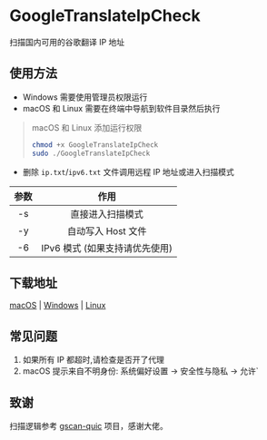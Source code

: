 # GoogleTranslateIpCheck
 扫描国内可用的谷歌翻译 IP 地址

## 使用方法

+ Windows 需要使用管理员权限运行
+ macOS 和 Linux 需要在终端中导航到软件目录然后执行

> macOS 和 Linux 添加运行权限
> ```bash
> chmod +x GoogleTranslateIpCheck
> sudo ./GoogleTranslateIpCheck
> ```


+ 删除 `ip.txt`/`ipv6.txt` 文件调用远程 IP 地址或进入扫描模式

| 参数 |             作用              |
| :--: | :---------------------------: |
|  -s  |       直接进入扫描模式        |
|  -y  |      自动写入 Host 文件       |
|  -6  | IPv6 模式 (如果支持请优先使用) |

## 下载地址

[macOS](https://github.com/Ponderfly/GoogleTranslateIpCheck/releases/download/1.6/GoogleTranslateIpCheck-mac-x64.zip) |
[Windows](https://github.com/Ponderfly/GoogleTranslateIpCheck/releases/download/1.6/GoogleTranslateIpCheck-win-x64.zip) |
[Linux](https://github.com/Ponderfly/GoogleTranslateIpCheck/releases/download/1.6/GoogleTranslateIpCheck-linux-x64.zip)

## 常见问题

1. 如果所有 IP 都超时,请检查是否开了代理 
2. macOS 提示来自不明身份: 系统偏好设置 -> 安全性与隐私 -> 允许`


## 致谢
扫描逻辑参考 [gscan-quic](https://repo.or.cz/gscan_quic.git) 项目，感谢大佬。
